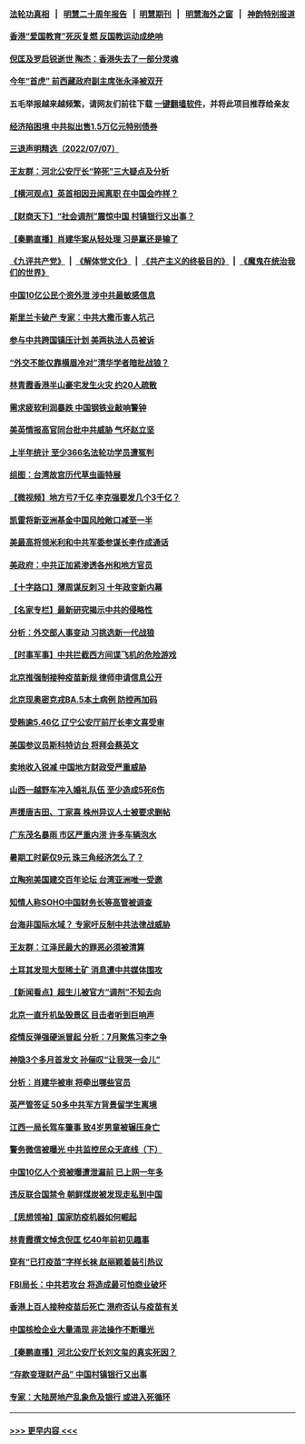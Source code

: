 #### [法轮功真相](https://github.com/gfw-breaker/truth/blob/master/README.md?t=0) &nbsp;&nbsp;|&nbsp;&nbsp; [明慧二十周年报告](https://github.com/gfw-breaker/mh-reports/blob/master/README.md?t=0) &nbsp;&nbsp;|&nbsp;&nbsp;[明慧期刊](https://github.com/gfw-breaker/mh-qikan) &nbsp;&nbsp;|&nbsp;&nbsp; [明慧海外之窗](https://github.com/gfw-breaker/mh-news/blob/master/README.md?t=0) &nbsp;&nbsp;|&nbsp;&nbsp; [神韵特别报道](https://github.com/gfw-breaker/mh-news/blob/master/shenyun.md?t=0)
#### [香港“爱国教育”死灰复燃 反国教运动成绝响](../pages/nsc413/n13776205.md?t=07081451) 
#### [倪匡及罗启锐逝世 陶杰：香港失去了一部分灵魂](../pages/nsc413/n13776177.md?t=07081451) 
#### [今年“首虎” 前西藏政府副主席张永泽被双开](../pages/nsc413/n13776100.md?t=07081451) 
#### 五毛举报越来越频繁，请网友们前往下载 [一键翻墙软件](https://github.com/gfw-breaker/ssr-accounts)，并将此项目推荐给亲友
#### [经济陷困境 中共拟出售1.5万亿元特别债券](../pages/nsc413/n13776080.md?t=07081451) 
#### [三退声明精选（2022/07/07）](../pages/nsc413/n13776162.md?t=07081451) 
#### [王友群：河北公安厅长“猝死”三大疑点及分析](../pages/nsc413/n13775939.md?t=07081451) 
#### [【横河观点】英首相因丑闻离职 在中国会咋样？](../pages/nsc413/n13776001.md?t=07081451) 
#### [【财商天下】“社会调剂”震惊中国 村镇银行又出事？](../pages/nsc413/n13775860.md?t=07081451) 
#### [【秦鹏直播】肖建华案从轻处理 习是赢还是输了](../pages/nsc413/n13775993.md?t=07081451) 
#### [《九评共产党》](https://github.com/begood0513/9ping.md/blob/master/README.md) &nbsp;|&nbsp; [《解体党文化》](../../../../jtdwh.md/blob/master/README.md)  &nbsp;|&nbsp; [《共产主义的终极目的》](../../../../gczydzjmd.md/blob/master/README.md) &nbsp;|&nbsp; [《魔鬼在统治我们的世界》](../../../../mgztzwmdsj.md/blob/master/README.md) 
#### [中国10亿公民个资外泄 涉中共最敏感信息](../pages/nsc413/n13775953.md?t=07081451) 
#### [斯里兰卡破产 专家：中共大撒币害人坑己](../pages/nsc413/n13775779.md?t=07081451) 
#### [参与中共跨国镇压计划 美两执法人员被诉](../pages/nsc413/n13775954.md?t=07081451) 
#### [“外交不能仅靠横眉冷对”清华学者暗批战狼？](../pages/nsc413/n13775921.md?t=07081451) 
#### [林青霞香港半山豪宅发生火灾 约20人疏散](../pages/nsc413/n13775929.md?t=07081451) 
#### [需求疲软利润暴跌 中国钢铁业敲响警钟](../pages/nsc413/n13775851.md?t=07081451) 
#### [美英情报高官同台批中共威胁 气坏赵立坚](../pages/nsc413/n13775893.md?t=07081451) 
#### [上半年统计 至少366名法轮功学员遭冤判](../pages/nsc413/n13775603.md?t=07081451) 
#### [组图：台湾故宫历代草虫画特展](../pages/nsc413/n13775316.md?t=07081451) 
#### [【微视频】地方亏7千亿 李克强要发几个3千亿？](../pages/nsc413/n13775772.md?t=07081451) 
#### [凯雷将新亚洲基金中国风险敞口减至一半](../pages/nsc413/n13775841.md?t=07081451) 
#### [美最高将领米利和中共军委参谋长李作成通话](../pages/nsc413/n13775801.md?t=07081451) 
#### [美政府：中共正加紧渗透各州和地方官员](../pages/nsc413/n13775749.md?t=07081451) 
#### [【十字路口】薄周谋反刺习 十年政变新内幕](../pages/nsc413/n13775776.md?t=07081451) 
#### [【名家专栏】最新研究揭示中共的侵略性](../pages/nsc413/n13775709.md?t=07081451) 
#### [分析：外交部人事变动 习挑选新一代战狼](../pages/nsc413/n13775323.md?t=07081451) 
#### [【时事军事】中共拦截西方间谍飞机的危险游戏](../pages/nsc413/n13775408.md?t=07081451) 
#### [北京推强制接种疫苗新规 律师申请信息公开](../pages/nsc413/n13775519.md?t=07081451) 
#### [北京现奥密克戎BA.5本土病例 防控再加码](../pages/nsc413/n13775561.md?t=07081451) 
#### [受贿逾5.46亿 辽宁公安厅前厅长李文喜受审](../pages/nsc413/n13775577.md?t=07081451) 
#### [美国参议员斯科特访台 将拜会蔡英文](../pages/nsc413/n13775470.md?t=07081451) 
#### [卖地收入锐减 中国地方财政受严重威胁](../pages/nsc413/n13775526.md?t=07081451) 
#### [山西一越野车冲入婚礼队伍 至少造成5死6伤](../pages/nsc413/n13775536.md?t=07081451) 
#### [声援唐吉田、丁家喜 株州异议人士被要求删帖](../pages/nsc413/n13775534.md?t=07081451) 
#### [广东茂名暴雨 市区严重内涝 许多车辆泡水](../pages/nsc413/n13775473.md?t=07081451) 
#### [暑期工时薪仅9元 珠三角经济怎么了？](../pages/nsc413/n13775457.md?t=07081451) 
#### [立陶宛美国建交百年论坛 台湾亚洲唯一受邀](../pages/nsc413/n13775467.md?t=07081451) 
#### [知情人称SOHO中国财务长等高管被调查](../pages/nsc413/n13775350.md?t=07081451) 
#### [台海非国际水域？ 专家吁反制中共法律战威胁](../pages/nsc413/n13775401.md?t=07081451) 
#### [王友群：江泽民最大的罪恶必须被清算](../pages/nsc413/n13775167.md?t=07081451) 
#### [土耳其发现大型稀土矿 消息遭中共媒体围攻](../pages/nsc413/n13775425.md?t=07081451) 
#### [【新闻看点】超生儿被官方“调剂”不知去向](../pages/nsc413/n13775014.md?t=07081451) 
#### [北京一直升机坠毁景区 目击者听到巨响声](../pages/nsc413/n13775404.md?t=07081451) 
#### [疫情反弹强硬派冒起 分析：7月聚焦习李之争](../pages/nsc413/n13775277.md?t=07081451) 
#### [神隐3个多月首发文 孙俪叹“让我哭一会儿”](../pages/nsc413/n13775210.md?t=07081451) 
#### [分析：肖建华被审 将牵出哪些官员](../pages/nsc413/n13775079.md?t=07081451) 
#### [英严管签证 50多中共军方背景留学生离境](../pages/nsc413/n13775291.md?t=07081451) 
#### [江西一局长驾车肇事 致4岁男童被辗压身亡](../pages/nsc413/n13775326.md?t=07081451) 
#### [警务微信被曝光 中共监控民众无底线（下）](../pages/nsc413/n13774421.md?t=07081451) 
#### [中国10亿人个资被曝遭泄漏前 已上网一年多](../pages/nsc413/n13775230.md?t=07081451) 
#### [违反联合国禁令 朝鲜煤炭被发现走私到中国](../pages/nsc413/n13775248.md?t=07081451) 
#### [【思想领袖】国家防疫机器如何崛起](../pages/nsc413/n13761024.md?t=07081451) 
#### [林青霞撰文悼念倪匡 忆40年前初见趣事](../pages/nsc413/n13775176.md?t=07081451) 
#### [穿有“已打疫苗”字样长袜 赵丽颖着装引热议](../pages/nsc413/n13775080.md?t=07081451) 
#### [FBI局长：中共若攻台 将造成最可怕商业破坏](../pages/nsc413/n13775202.md?t=07081451) 
#### [香港上百人接种疫苗后死亡 港府否认与疫苗有关](../pages/nsc413/n13775208.md?t=07081451) 
#### [中国核检企业大量涌现 非法操作不断曝光](../pages/nsc413/n13775207.md?t=07081451) 
#### [【秦鹏直播】河北公安厅长刘文玺的真实死因？](../pages/nsc413/n13775180.md?t=07081451) 
#### [“存款变理财产品” 中国村镇银行又出事](../pages/nsc413/n13775146.md?t=07081451) 
#### [专家：大陆房地产乱象危及银行 或进入死循环](../pages/nsc413/n13774859.md?t=07081451) 

----
#### [ >>> 更早内容 <<< ](../indexes/nsc413-earlier.md)
